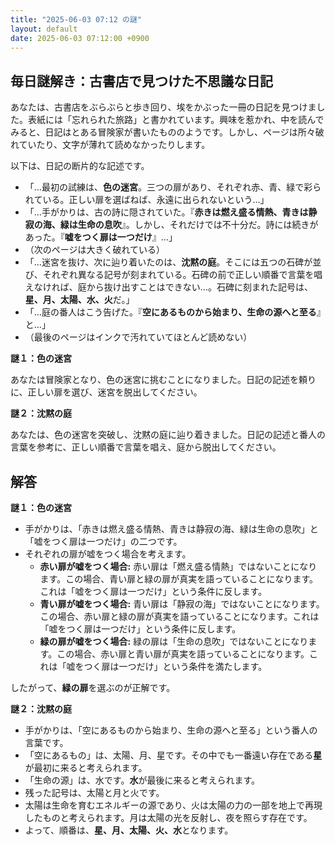 ```yaml
---
title: "2025-06-03 07:12 の謎"
layout: default
date: 2025-06-03 07:12:00 +0900
---
```

## 毎日謎解き：古書店で見つけた不思議な日記

あなたは、古書店をぶらぶらと歩き回り、埃をかぶった一冊の日記を見つけました。表紙には「忘れられた旅路」と書かれています。興味を惹かれ、中を読んでみると、日記はとある冒険家が書いたもののようです。しかし、ページは所々破れていたり、文字が薄れて読めなかったりします。

以下は、日記の断片的な記述です。

*   「…最初の試練は、**色の迷宮**。三つの扉があり、それぞれ赤、青、緑で彩られている。正しい扉を選ばねば、永遠に出られないという…」
*   「…手がかりは、古の詩に隠されていた。『**赤きは燃え盛る情熱、青きは静寂の海、緑は生命の息吹**』。しかし、それだけでは不十分だ。詩には続きがあった。『**嘘をつく扉は一つだけ**』…」
*   （次のページは大きく破れている）
*   「…迷宮を抜け、次に辿り着いたのは、**沈黙の庭**。そこには五つの石碑が並び、それぞれ異なる記号が刻まれている。石碑の前で正しい順番で言葉を唱えなければ、庭から抜け出すことはできない…。石碑に刻まれた記号は、**星、月、太陽、水、火**だ。」
*   「…庭の番人はこう告げた。『**空にあるものから始まり、生命の源へと至る**』と…」
*   （最後のページはインクで汚れていてほとんど読めない）

**謎１：色の迷宮**

あなたは冒険家となり、色の迷宮に挑むことになりました。日記の記述を頼りに、正しい扉を選び、迷宮を脱出してください。

**謎２：沈黙の庭**

あなたは、色の迷宮を突破し、沈黙の庭に辿り着きました。日記の記述と番人の言葉を参考に、正しい順番で言葉を唱え、庭から脱出してください。

## 解答

**謎１：色の迷宮**

*   手がかりは、「赤きは燃え盛る情熱、青きは静寂の海、緑は生命の息吹」と「嘘をつく扉は一つだけ」の二つです。
*   それぞれの扉が嘘をつく場合を考えます。
    *   **赤い扉が嘘をつく場合:** 赤い扉は「燃え盛る情熱」ではないことになります。この場合、青い扉と緑の扉が真実を語っていることになります。これは「嘘をつく扉は一つだけ」という条件に反します。
    *   **青い扉が嘘をつく場合:** 青い扉は「静寂の海」ではないことになります。この場合、赤い扉と緑の扉が真実を語っていることになります。これは「嘘をつく扉は一つだけ」という条件に反します。
    *   **緑の扉が嘘をつく場合:** 緑の扉は「生命の息吹」ではないことになります。この場合、赤い扉と青い扉が真実を語っていることになります。これは「嘘をつく扉は一つだけ」という条件を満たします。

したがって、**緑の扉**を選ぶのが正解です。

**謎２：沈黙の庭**

*   手がかりは、「空にあるものから始まり、生命の源へと至る」という番人の言葉です。
*   「空にあるもの」は、太陽、月、星です。その中でも一番遠い存在である**星**が最初に来ると考えられます。
*   「生命の源」は、水です。**水**が最後に来ると考えられます。
*   残った記号は、太陽と月と火です。
*   太陽は生命を育むエネルギーの源であり、火は太陽の力の一部を地上で再現したものと考えられます。月は太陽の光を反射し、夜を照らす存在です。
*   よって、順番は、**星、月、太陽、火、水**となります。
